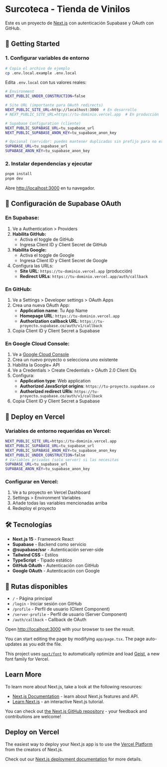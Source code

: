 # Surcoteca - Tienda de Vinilos

Este es un proyecto de [Next.js](https://nextjs.org) con autenticación Supabase y OAuth con GitHub.

## 🚀 Getting Started

### 1. Configurar variables de entorno

```bash
# Copia el archivo de ejemplo
cp .env.local.example .env.local
```

Edita `.env.local` con tus valores reales:

```bash
# Environment
NEXT_PUBLIC_UNDER_CONSTRUCTION=false

# Site URL (importante para OAuth redirects)
NEXT_PUBLIC_SITE_URL=http://localhost:3000  # En desarrollo
# NEXT_PUBLIC_SITE_URL=https://tu-dominio.vercel.app  # En producción

# Supabase Configuration (cliente)
NEXT_PUBLIC_SUPABASE_URL=tu_supabase_url
NEXT_PUBLIC_SUPABASE_ANON_KEY=tu_supabase_anon_key

# Opcional (servidor: puedes mantener duplicadas sin prefijo para no exponer service role)
SUPABASE_URL=tu_supabase_url
SUPABASE_ANON_KEY=tu_supabase_anon_key
```

### 2. Instalar dependencias y ejecutar

```bash
pnpm install
pnpm dev
```

Abre [http://localhost:3000](http://localhost:3000) en tu navegador.

## 🔐 Configuración de Supabase OAuth

### En Supabase:
1. Ve a Authentication > Providers
2. **Habilita GitHub:**
   - Activa el toggle de GitHub
   - Ingresa Client ID y Client Secret de GitHub
3. **Habilita Google:**
   - Activa el toggle de Google
   - Ingresa Client ID y Client Secret de Google
4. Configura las URLs:
   - **Site URL**: `https://tu-dominio.vercel.app` (producción)
   - **Redirect URLs**: `https://tu-dominio.vercel.app/auth/callback`

### En GitHub:
1. Ve a Settings > Developer settings > OAuth Apps  
2. Crea una nueva OAuth App:
   - **Application name**: Tu App Name
   - **Homepage URL**: `https://tu-dominio.vercel.app`
   - **Authorization callback URL**: `https://tu-proyecto.supabase.co/auth/v1/callback`
3. Copia Client ID y Client Secret a Supabase

### En Google Cloud Console:
1. Ve a [Google Cloud Console](https://console.cloud.google.com/)
2. Crea un nuevo proyecto o selecciona uno existente
3. Habilita la Google+ API
4. Ve a Credentials > Create Credentials > OAuth 2.0 Client IDs
5. Configura:
   - **Application type**: Web application
   - **Authorized JavaScript origins**: `https://tu-proyecto.supabase.co`
   - **Authorized redirect URIs**: `https://tu-proyecto.supabase.co/auth/v1/callback`
6. Copia Client ID y Client Secret a Supabase

## 🚀 Deploy en Vercel

### Variables de entorno requeridas en Vercel:
```bash
NEXT_PUBLIC_SITE_URL=https://tu-dominio.vercel.app
NEXT_PUBLIC_SUPABASE_URL=tu_supabase_url  
NEXT_PUBLIC_SUPABASE_ANON_KEY=tu_supabase_anon_key
NEXT_PUBLIC_UNDER_CONSTRUCTION=false
# Variables privadas (solo server) si las necesitas
SUPABASE_URL=tu_supabase_url
SUPABASE_ANON_KEY=tu_supabase_anon_key
```

### Configurar en Vercel:
1. Ve a tu proyecto en Vercel Dashboard
2. Settings > Environment Variables
3. Añade todas las variables mencionadas arriba
4. Redeploy el proyecto

## 🛠️ Tecnologías

- **Next.js 15** - Framework React
- **Supabase** - Backend como servicio
- **@supabase/ssr** - Autenticación server-side  
- **Tailwind CSS** - Estilos
- **TypeScript** - Tipado estático
- **GitHub OAuth** - Autenticación con GitHub
- **Google OAuth** - Autenticación con Google

## 📱 Rutas disponibles

- `/` - Página principal
- `/login` - Iniciar sesión con GitHub
- `/profile` - Perfil de usuario (Client Component)
- `/server-profile` - Perfil de usuario (Server Component)
- `/auth/callback` - Callback de OAuth

Open [http://localhost:3000](http://localhost:3000) with your browser to see the result.

You can start editing the page by modifying `app/page.tsx`. The page auto-updates as you edit the file.

This project uses [`next/font`](https://nextjs.org/docs/app/building-your-application/optimizing/fonts) to automatically optimize and load [Geist](https://vercel.com/font), a new font family for Vercel.

## Learn More

To learn more about Next.js, take a look at the following resources:

- [Next.js Documentation](https://nextjs.org/docs) - learn about Next.js features and API.
- [Learn Next.js](https://nextjs.org/learn) - an interactive Next.js tutorial.

You can check out [the Next.js GitHub repository](https://github.com/vercel/next.js) - your feedback and contributions are welcome!

## Deploy on Vercel

The easiest way to deploy your Next.js app is to use the [Vercel Platform](https://vercel.com/new?utm_medium=default-template&filter=next.js&utm_source=create-next-app&utm_campaign=create-next-app-readme) from the creators of Next.js.

Check out our [Next.js deployment documentation](https://nextjs.org/docs/app/building-your-application/deploying) for more details.
